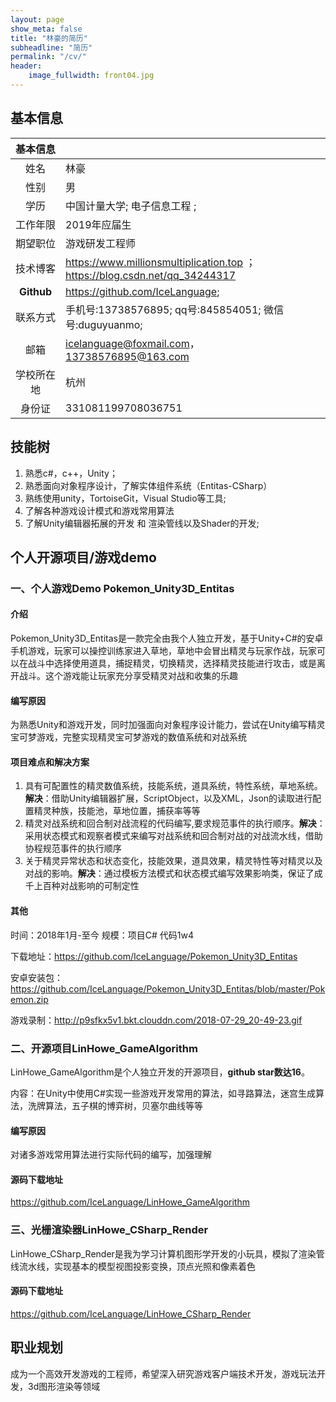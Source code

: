 ```yaml
---
layout: page
show_meta: false
title: "林豪的简历"
subheadline: "简历"
permalink: "/cv/"
header:
    image_fullwidth: front04.jpg
---
```




## 基本信息

|  基本信息  |                                                              |
| :--------: | :----------------------------------------------------------- |
|    姓名    | 林豪                                                         |
|    性别    | 男                                                           |
|    学历    | 中国计量大学;  电子信息工程 ;                                |
|  工作年限  | 2019年应届生                                                 |
|  期望职位  | 游戏研发工程师                                               |
|  技术博客  | https://www.millionsmultiplication.top ；https://blog.csdn.net/qq_34244317 |
| **Github** | https://github.com/IceLanguage;                              |
|  联系方式  | 手机号:13738576895;   qq号:845854051;  微信号:duguyuanmo;    |
|    邮箱    | icelanguage@foxmail.com，13738576895@163.com                 |
| 学校所在地 | 杭州                                                         |
|   身份证   | 331081199708036751                                           |

## 技能树

1. 熟悉c#，c++，Unity；
2. 熟悉面向对象程序设计，了解实体组件系统（Entitas-CSharp）
3. 熟练使用unity，TortoiseGit，Visual Studio等工具;
4. 了解各种游戏设计模式和游戏常用算法
5. 了解Unity编辑器拓展的开发 和 渲染管线以及Shader的开发;

## 个人开源项目/游戏demo

### 一、个人游戏Demo  Pokemon_Unity3D_Entitas

#### 介绍

Pokemon_Unity3D_Entitas是一款完全由我个人独立开发，基于Unity+C#的安卓手机游戏，玩家可以操控训练家进入草地，草地中会冒出精灵与玩家作战，玩家可以在战斗中选择使用道具，捕捉精灵，切换精灵，选择精灵技能进行攻击，或是离开战斗。这个游戏能让玩家充分享受精灵对战和收集的乐趣

#### 编写原因

为熟悉Unity和游戏开发，同时加强面向对象程序设计能力，尝试在Unity编写精灵宝可梦游戏，完整实现精灵宝可梦游戏的数值系统和对战系统

#### 项目难点和解决方案

1.  具有可配置性的精灵数值系统，技能系统，道具系统，特性系统，草地系统。**解决**：借助Unity编辑器扩展，ScriptObject，以及XML，Json的读取进行配置精灵种族，技能池，草地位置，捕获率等等
2.  精灵对战系统和回合制对战流程的代码编写,要求规范事件的执行顺序。**解决**：采用状态模式和观察者模式来编写对战系统和回合制对战的对战流水线，借助协程规范事件的执行顺序
3.  关于精灵异常状态和状态变化，技能效果，道具效果，精灵特性等对精灵以及对战的影响。**解决**：通过模板方法模式和状态模式编写效果影响类，保证了成千上百种对战影响的可制定性

#### 其他

时间：2018年1月-至今 规模：项目C# 代码1w4

下载地址：https://github.com/IceLanguage/Pokemon_Unity3D_Entitas

安卓安装包：https://github.com/IceLanguage/Pokemon_Unity3D_Entitas/blob/master/Pokemon.zip

游戏录制：http://p9sfkx5v1.bkt.clouddn.com/2018-07-29_20-49-23.gif

### 二、开源项目**LinHowe_GameAlgorithm**

LinHowe_GameAlgorithm是个人独立开发的开源项目，**github star数达16**。

内容：在Unity中使用C#实现一些游戏开发常用的算法，如寻路算法，迷宫生成算法，洗牌算法，五子棋的博弈树，贝塞尔曲线等等

#### 编写原因

对诸多游戏常用算法进行实际代码的编写，加强理解

#### 源码下载地址

https://github.com/IceLanguage/LinHowe_GameAlgorithm

### 三、光栅渲染器LinHowe_CSharp_Render

LinHowe_CSharp_Render是我为学习计算机图形学开发的小玩具，模拟了渲染管线流水线，实现基本的模型视图投影变换，顶点光照和像素着色

#### 源码下载地址

https://github.com/IceLanguage/LinHowe_CSharp_Render

## 职业规划

成为一个高效开发游戏的工程师，希望深入研究游戏客户端技术开发，游戏玩法开发，3d图形渲染等领域